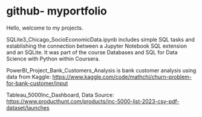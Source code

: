 # github- myportfolio
Hello, welcome to my projects.

SQLite3_Chicago_SocioEconomicData.ipynb includes simple SQL tasks and establishing the connection between a Jupyter Notebook SQL extension and an SQLite. It was part of the course Databases and SQL for Data Science with Python within Coursera.

PowerBI_Project_Bank_Customers_Analysis is bank customer analysis using data from Kaggle: https://www.kaggle.com/code/mathchi/churn-problem-for-bank-customer/input

Tableau_5000Inc_Dashboard, Data Source: https://www.producthunt.com/products/inc-5000-list-2023-csv-pdf-dataset/launches

